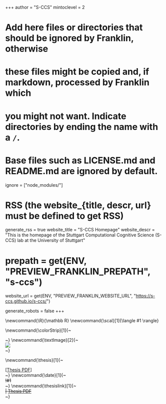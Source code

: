 <!--
Add here global page variables to use throughout your website.
-->
+++
author = "S-CCS"
mintoclevel = 2

# Add here files or directories that should be ignored by Franklin, otherwise
# these files might be copied and, if markdown, processed by Franklin which
# you might not want. Indicate directories by ending the name with a `/`.
# Base files such as LICENSE.md and README.md are ignored by default.
ignore = ["node_modules/"]

# RSS (the website_{title, descr, url} must be defined to get RSS)
generate_rss = true
website_title = "S-CCS Homepage"
website_descr = "This is the homepage of the Stuttgart Computational Cognitive Science (S-CCS) lab at the University of Stuttgart"

# prepath     = get(ENV, "PREVIEW_FRANKLIN_PREPATH", "s-ccs")
website_url = get(ENV, "PREVIEW_FRANKLIN_WEBSITE_URL", "https://s-ccs.github.io/s-ccs/")

generate_robots = false
+++

<!--
Add here global latex commands to use throughout your pages.
-->
\newcommand{\R}{\mathbb R}
\newcommand{\scal}[1]{\langle #1 \rangle}

\newcommand{\colorStrip}[1]{~~~<div class="color-strip-!#1"></div>~~~}
\newcommand{\textImage}[2]{~~~<div class="text-image"><img src="/assets/!#1"></div>~~~}

\newcommand{\thesis}[1]{~~~<div class=date>[<a href=!#1>Thesis PDF</a>]</div>~~~}
\newcommand{\date}[1]{~~~</a> </h1> <div class=date>!#1</div>~~~}
\newcommand{\thesislink}[1]{~~~<div class="thesis-link">| <a href=!#1>Thesis PDF</a></div>~~~}

